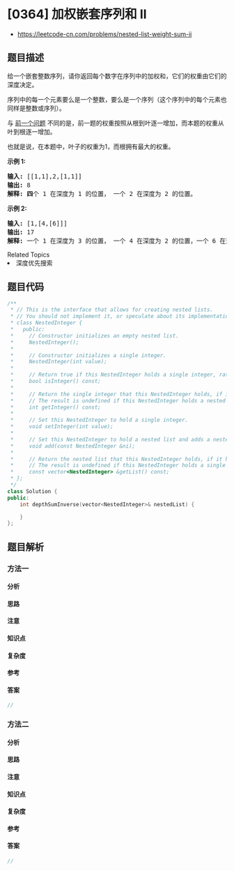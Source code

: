 

# [0364] 加权嵌套序列和 II
* https://leetcode-cn.com/problems/nested-list-weight-sum-ii


## 题目描述

<p>给一个嵌套整数序列，请你返回每个数字在序列中的加权和，它们的权重由它们的深度决定。</p>

<p>序列中的每一个元素要么是一个整数，要么是一个序列（这个序列中的每个元素也同样是整数或序列）。</p>

<p>与 <a href="http://leetcode.com/problems/nested-list-weight-sum/">前一个问题</a> 不同的是，前一题的权重按照从根到叶逐一增加，而本题的权重从叶到根逐一增加。</p>

<p>也就是说，在本题中，叶子的权重为1，而根拥有最大的权重。</p>

<p><strong>示例 1:</strong></p>

<pre><strong>输入: </strong>[[1,1],2,[1,1]]
<strong>输出: </strong>8 
<strong>解释: 四</strong>个 1 在深度为 1 的位置， 一个 2 在深度为 2 的位置。
</pre>

<p><strong>示例 2:</strong></p>

<pre><strong>输入: </strong>[1,[4,[6]]]
<strong>输出: </strong>17 
<strong>解释:</strong> 一个 1 在深度为 3 的位置， 一个 4 在深度为 2 的位置，一个 6 在深度为 1 的位置。 1*3 + 4*2 + 6*1 = 17。
</pre>
<div><div>Related Topics</div><div><li>深度优先搜索</li></div></div>


## 题目代码

```cpp
/**
 * // This is the interface that allows for creating nested lists.
 * // You should not implement it, or speculate about its implementation
 * class NestedInteger {
 *   public:
 *     // Constructor initializes an empty nested list.
 *     NestedInteger();
 *
 *     // Constructor initializes a single integer.
 *     NestedInteger(int value);
 *
 *     // Return true if this NestedInteger holds a single integer, rather than a nested list.
 *     bool isInteger() const;
 *
 *     // Return the single integer that this NestedInteger holds, if it holds a single integer
 *     // The result is undefined if this NestedInteger holds a nested list
 *     int getInteger() const;
 *
 *     // Set this NestedInteger to hold a single integer.
 *     void setInteger(int value);
 *
 *     // Set this NestedInteger to hold a nested list and adds a nested integer to it.
 *     void add(const NestedInteger &ni);
 *
 *     // Return the nested list that this NestedInteger holds, if it holds a nested list
 *     // The result is undefined if this NestedInteger holds a single integer
 *     const vector<NestedInteger> &getList() const;
 * };
 */
class Solution {
public:
    int depthSumInverse(vector<NestedInteger>& nestedList) {

    }
};
```


## 题目解析


### 方法一

#### 分析

#### 思路

#### 注意

#### 知识点

#### 复杂度

#### 参考

#### 答案

```cpp
//
```


### 方法二

#### 分析

#### 思路

#### 注意

#### 知识点

#### 复杂度

#### 参考

#### 答案

```cpp
//
```


